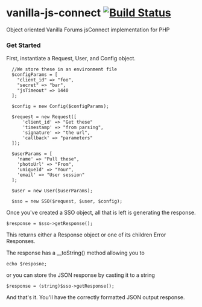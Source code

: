
# vanilla-js-connect [![Build Status](https://travis-ci.org/zumba/vanilla-js-connect.svg?branch=master)](https://travis-ci.org/zumba/vanilla-js-connect)
Object oriented Vanilla Forums jsConnect implementation for PHP

### Get Started
First, instantiate a Request, User, and Config object.

      //We store these in an environment file
      $configParams = [
        "client_id" => "foo",
        "secret" => "bar",
        "jsTimeout" => 1440
      ];

      $config = new Config($configParams);

      $request = new Request([
          'client_id' => "Get these"
          'timestamp' => "from parsing",
          'signature' => "the url",
          'callback' => "parameters"
      ]);

      $userParams = [
        'name' => "Pull these",
        'photoUrl' => "From",
        'uniqueId' => "Your",
        'email' => "User session"
      ];

      $user = new User($userParams);

      $sso = new SSO($request, $user, $config);

Once you've created a SSO object, all that is left is generating the response.

    $response = $sso->getResponse();

This returns either a Response object or one of its children Error Responses.


The response has a __toString() method allowing you to

    echo $resposne;

or you can store the JSON response by casting it to a string

    $response = (string)$sso->getResponse();

And that's it. You'll have the correctly formatted JSON output response.

